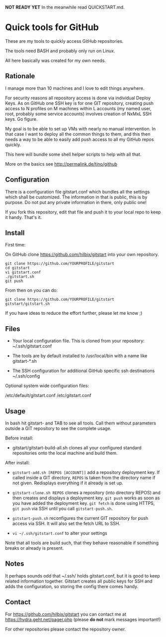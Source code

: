 **NOT READY YET**
In the meanwhile read QUICKSTART.md.


Quick tools for GitHub
======================

These are my tools to quickly access GitHub repositories.

The tools need BASH and probably only run on Linux.

All here basically was created for my own needs.


Rationale
---------

I manage more than 10 machines and I love to edit things anywhere.

For security reasons all repository access is done via individual Deploy Keys.  As on GitHub one SSH key is for one GIT repository, creating push access to N profiles on M machines within L accounts (my named user, root, probably some service accounts) involves creation of NxMxL SSH keys.  Go figure.

My goal is to be able to set up VMs with nearly no manual intervention.  In that case I want to deploy all the common things to them, and this then needs a way to be able to easily add push access to all my GitHub repos quickly.

This here will bundle some shell helper scripts to help with all that.

More on the basics see http://permalink.de/tino/github


Configuration
-------------

There is a configuration file gitstart.conf which bundles all the settings which shall be customized.  The information in that is public, this is by purpose.  Do not put any private information in there, only public one!

If you fork this repository, edit that file and push it to your local repo to keep it handy.  That's it.


Install
-------

First time:

On GitHub clone https://github.com/hilbix/gitstart into your own repository.

```shell
git clone https://github.com/YOURPROFILE/gitstart
cd gitstart
vi gitstart.conf
./gitstart.sh
git push
```

From then on you can do:

```shell
git clone https://github.com/YOURPROFILE/gitstart
gitstart/gitstart.sh
```

If you have ideas to reduce the effort further, please let me know ;)


Files
-----

* Your local configuration file.  This is cloned from your repository:
~/.ssh/gitstart.conf

* The tools are by default installed to /usr/local/bin with a name like gitstart-*.sh

* The SSH configuration for additional GitHub specific ssh destinations
~/.ssh/config

Optional system wide configuration files:

/etc/default/gitstart.conf
/etc/gitstart.conf


Usage
-----

In bash hit gitstart- and TAB to see all tools.  Call them without parameters outside a GIT repository to see the complete usage.

Before install:

* gitstart/gitstart-build-all.sh clones all your configured standard repositories onto the local machine and build them.

After install:

* `gitstart-add.sh [REPOS [ACCOUNT]]` add a repository deployment key.  If called inside a GIT directory, `REPOS` is taken from the directory name if not given.  Redisplays everything if it already is set up.

* `gitstart-clone.sh REPOS` clones a repository (into directory REPOS) and then creates and displays a deployment key.  `git push` works as soon as you have added the deployment key.  `git fetch` is done using HTTPS, `git push` via SSH until you call `gitstart-push.sh`.

* `gitstart-push.sh` reconfigures the current GIT repository for push access via SSH.  It will also set the fetch URL to SSH.

* `vi ~/.ssh/gitstart.conf` to alter your settings

Note that all tools are build such, that they behave reasonable if something breaks or already is present.


Notes
-----

It perhaps sounds odd that ~/.ssh/ holds gitstart.conf, but it is good to keep related information together.  Gitstart creates all public keys for SSH and adds the configuration, so storing the config there comes handy.


Contact
-------

For https://github.com/hilbix/gitstart you can contact me at https://hydra.geht.net/pager.php (please **do not** mark messages important!)

For other repositories please contact the repository owner.

